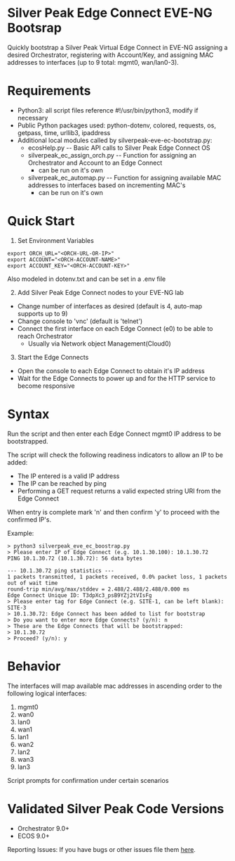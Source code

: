 # Silver Peak Edge Connect EVE-NG Bootsrap
Quickly bootstrap a Silver Peak Virtual Edge Connect in EVE-NG assigning a desired Orchestrator, registering with Account/Key, and assigning MAC addresses to interfaces (up to 9 total: mgmt0, wan/lan0-3).

# Requirements
- Python3:  all script files reference #!/usr/bin/python3, modify if necessary 
- Public Python packages used: python-dotenv, colored, requests, os, getpass, time, urllib3, ipaddress
- Additional local modules called by silverpeak-eve-ec-bootstrap.py:
    - ecosHelp.py -- Basic API calls to Silver Peak Edge Connect OS
    - silverpeak_ec_assign_orch.py -- Function for assigning an Orchestrator and Account to an Edge Connect
        - can be run on it's own
    - silverpeak_ec_automap.py -- Function for assigning available MAC addresses to interfaces based on incrementing MAC's
        - can be run on it's own


# Quick Start

1. Set Environment Variables
```
export ORCH_URL="<ORCH-URL-OR-IP>" 
export ACCOUNT="<ORCH-ACCOUNT-NAME>" 
export ACCOUNT_KEY="<ORCH-ACCOUNT-KEY>" 
```
Also modeled in dotenv.txt and can be set in a .env file


2. Add Silver Peak Edge Connect nodes to your EVE-NG lab
- Change number of interfaces as desired (default is 4, auto-map supports up to 9)
- Change console to 'vnc' (default is 'telnet')
- Connect the first interface on each Edge Connect (e0) to be able to reach Orchestrator
    - Usually via Network object Management(Cloud0)

3. Start the Edge Connects
- Open the console to each Edge Connect to obtain it's IP address
- Wait for the Edge Connects to power up and for the HTTP service to become responsive


# Syntax

Run the script and then enter each Edge Connect mgmt0 IP address to be bootstrapped.

The script will check the following readiness indicators to allow an IP to be added:
- The IP entered is a valid IP address
- The IP can be reached by ping
- Performing a GET request returns a valid expected string URI from the Edge Connect

When entry is complete mark 'n' and then confirm 'y' to proceed with the confirmed IP's.

Example:

```
> python3 silverpeak_eve_ec_boostrap.py
> Please enter IP of Edge Connect (e.g. 10.1.30.100): 10.1.30.72
PING 10.1.30.72 (10.1.30.72): 56 data bytes

--- 10.1.30.72 ping statistics ---
1 packets transmitted, 1 packets received, 0.0% packet loss, 1 packets out of wait time
round-trip min/avg/max/stddev = 2.488/2.488/2.488/0.000 ms
Edge Connect Unique ID: T3dpXc3_psB9YZj2tVIsFg
> Please enter tag for Edge Connect (e.g. SITE-1, can be left blank): SITE-3
> 10.1.30.72: Edge Connect has been added to list for bootstrap
> Do you want to enter more Edge Connects? (y/n): n
> These are the Edge Connects that will be bootstrapped:
> 10.1.30.72
> Proceed? (y/n): y
```


# Behavior

The interfaces will map available mac addresses in ascending order to the following logical interfaces:

1. mgmt0
2. wan0
3. lan0
4. wan1
5. lan1
6. wan2
7. lan2
8. wan3
9. lan3

Script prompts for confirmation under certain scenarios

# Validated Silver Peak Code Versions
-   Orchestrator 9.0+
-   ECOS 9.0+

Reporting Issues:
If you have bugs or other issues file them [here](issues).
